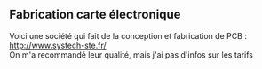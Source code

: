 ## Fabrication carte électronique



Voici une société qui fait de la conception et fabrication de PCB :
<http://www.systech-ste.fr/>  
On m'a recommandé leur qualité, mais j'ai pas d'infos sur les tarifs



